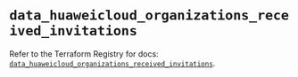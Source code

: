 # `data_huaweicloud_organizations_received_invitations`

Refer to the Terraform Registry for docs: [`data_huaweicloud_organizations_received_invitations`](https://registry.terraform.io/providers/huaweicloud/huaweicloud/1.71.1/docs/data-sources/organizations_received_invitations).
